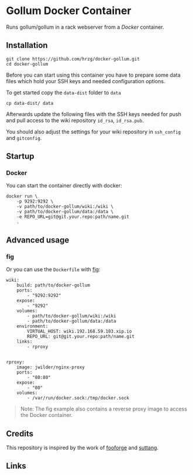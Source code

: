 # Gollum Docker Container

Runs gollum/gollum in a rack webserver from a *Docker* container.


Installation
------------

    git clone https://github.com/hrzg/docker-gollum.git
    cd docker-gollum

Before you can start using this container you have to prepare some data files which hold your SSH keys and 
needed configuration options.

To get started copy the `data-dist` folder to `data`

    cp data-dist/ data

Afterwards update the following files with the SSH keys needed for push and pull access to the wiki repository 
`id_rsa`, `id_rsa.pub`.

You should also adjust the settings for your wiki repository in `ssh_config` and `gitconfig`.


Startup
-------

### Docker

You can start the container directly with docker:

    docker run \
        -p 9292:9292 \
        -v path/to/docker-gollum/wiki:/wiki \
        -v path/to/docker-gollum/data:/data \
        -e REPO_URL=git@git.your.repo:path/name.git
        .


Advanced usage
--------------

### fig

Or you can use the `Dockerfile` with [fig](http://www.fig.sh):

``` 
wiki:
    build: path/to/docker-gollum
    ports: 
        - "9292:9292"
    expose:
        - "9292"
    volumes:
        - path/to/docker-gollum/wiki:/wiki
        - path/to/docker-gollum/data:/data
    environment:
        VIRTUAL_HOST: wiki.192.168.59.103.xip.io
        REPO_URL: git@git.your.repo:path/name.git
    links:
        - rproxy
        
        
rproxy:
    image: jwilder/nginx-proxy
    ports:
        - "80:80"
    expose:
        - "80"
    volumes:
        - /var/run/docker.sock:/tmp/docker.sock
```

> Note: The fig example also contains a reverse proxy image to access the Docker container.

Credits
-------

This repository is inspired by the work of [fooforge](https://github.com/fooforge/docker-gollum) and 
[suttang](https://github.com/suttang/docker-gollum).



Links
-----


